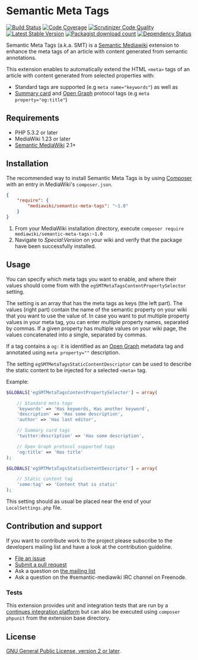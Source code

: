 # Semantic Meta Tags

[![Build Status](https://secure.travis-ci.org/SemanticMediaWiki/SemanticMetaTags.svg?branch=master)](http://travis-ci.org/SemanticMediaWiki/SemanticMetaTags)
[![Code Coverage](https://scrutinizer-ci.com/g/SemanticMediaWiki/SemanticMetaTags/badges/coverage.png?b=master)](https://scrutinizer-ci.com/g/SemanticMediaWiki/SemanticMetaTags/?branch=master)
[![Scrutinizer Code Quality](https://scrutinizer-ci.com/g/SemanticMediaWiki/SemanticMetaTags/badges/quality-score.png?b=master)](https://scrutinizer-ci.com/g/SemanticMediaWiki/SemanticMetaTags/?branch=master)
[![Latest Stable Version](https://poser.pugx.org/mediawiki/semantic-meta-tags/version.png)](https://packagist.org/packages/mediawiki/semantic-meta-tags)
[![Packagist download count](https://poser.pugx.org/mediawiki/semantic-meta-tags/d/total.png)](https://packagist.org/packages/mediawiki/semantic-meta-tags)
[![Dependency Status](https://www.versioneye.com/php/mediawiki:semantic-meta-tags/badge.png)](https://www.versioneye.com/php/mediawiki:semantic-meta-tags)

Semantic Meta Tags (a.k.a. SMT) is a [Semantic Mediawiki][smw] extension to enhance
the meta tags of an article with content generated from semantic annotations.

This extension enables to automatically extend the HTML `<meta>` tags of an article
with content generated from selected properties with:
- Standard tags are supported (e.g `meta name="keywords"`) as well as
- [Summary card][tw] and [Open Graph][opg] protocol tags (e.g `meta property="og:title"`)

## Requirements

- PHP 5.3.2 or later
- MediaWiki 1.23 or later
- [Semantic MediaWiki][smw] 2.1+

## Installation

The recommended way to install Semantic Meta Tags is by using [Composer][composer] with an entry in MediaWiki's `composer.json`.

```json
{
	"require": {
		"mediawiki/semantic-meta-tags": "~1.0"
	}
}
```
1. From your MediaWiki installation directory, execute
   `composer require mediawiki/semantic-meta-tags:~1.0`
2. Navigate to _Special:Version_ on your wiki and verify that the package
   have been successfully installed.

## Usage

You can specify which meta tags you want to enable, and where their values should come from with the `egSMTMetaTagsContentPropertySelector` setting.

The setting is an array that has the meta tags as keys (the left part). The values (right part) contain the name of the semantic property on your wiki that you want to use the value of. In case you want to put multiple property values in your meta tag, you can enter multiple property names, separated by commas. If a given property has multiple values on your wiki page, the values concatenated into a single, separated by commas.

If a tag contains a `og:` it is identified as an [Open Graph][opg] metadata tag and annotated using `meta property=""` description.

The setting `egSMTMetaTagsStaticContentDescriptor` can be used to describe the static content to be injected for a selected `<meta>` tag.

Example:

```php
$GLOBALS['egSMTMetaTagsContentPropertySelector'] = array(

	// Standard meta tags
	'keywords' => 'Has keywords, Has another keyword',
	'description' => 'Has some description',
	'author' => 'Has last editor',

	// Summary card tags
	'twitter:description' => 'Has some description',

	// Open Graph protocol supported tags
	'og:title' => 'Has title'
);

$GLOBALS['egSMTMetaTagsStaticContentDescriptor'] = array(

	// Static content tag
	'some:tag' => 'Content that is static'
);
```

This setting should as usual be placed near the end of your `LocalSettings.php` file.

## Contribution and support

If you want to contribute work to the project please subscribe to the developers mailing list and
have a look at the contribution guideline.

* [File an issue](https://github.com/SemanticMediaWiki/SemanticMetaTags/issues)
* [Submit a pull request](https://github.com/SemanticMediaWiki/SemanticMetaTags/pulls)
* Ask a question on [the mailing list](https://semantic-mediawiki.org/wiki/Mailing_list)
* Ask a question on the #semantic-mediawiki IRC channel on Freenode.

### Tests

This extension provides unit and integration tests that are run by a [continues integration platform][travis]
but can also be executed using `composer phpunit` from the extension base directory.

## License

[GNU General Public License, version 2 or later][gpl-licence].

[smw]: https://github.com/SemanticMediaWiki/SemanticMediaWiki
[contributors]: https://github.com/SemanticMediaWiki/SemanticMetaTags/graphs/contributors
[travis]: https://travis-ci.org/SemanticMediaWiki/SemanticMetaTags
[gpl-licence]: https://www.gnu.org/copyleft/gpl.html
[composer]: https://getcomposer.org/
[opg]: http://ogp.me/
[tw]: https://dev.twitter.com/cards/types/summary
